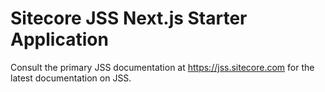 # Sitecore JSS Next.js Starter Application

Consult the primary JSS documentation at https://jss.sitecore.com for the latest documentation on JSS.




